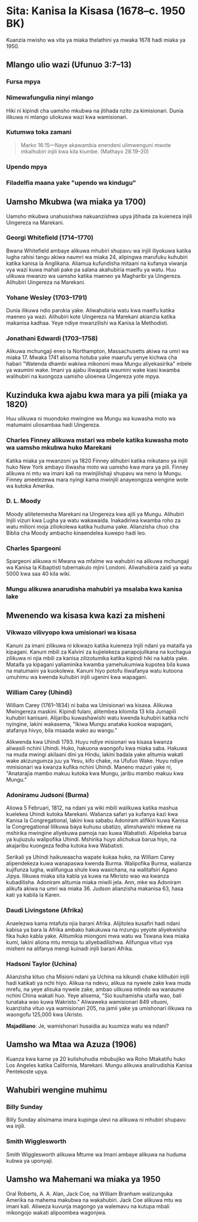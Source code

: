 # Sita: Kanisa la Kisasa (1678–c. 1950 BK)

Kuanzia mwisho wa vita ya miaka thelathini ya mwaka 1678 hadi miaka ya 1950.

## Mlango ulio wazi (Ufunuo 3:7&ndash;13)

### Fursa mpya

### Nimewafungulia ninyi mlango

Hiki ni kipindi cha uamsho mkubwa na jitihada nzito za kimisionari. Dunia ilikuwa ni mlango uliokuwa wazi kwa wamisionari.

### Kutumwa toka zamani

> Marko 16:15&mdash;Naye akawambia enendeni ulimwenguni mwote mkaihubiri injili kwa kila kiumbe. (Mathayo 28:19–20)

### Upendo mpya

### Filadelfia maana yake "upendo wa kindugu"

## Uamsho Mkubwa (wa miaka ya 1700)

Uamsho mkubwa unahusishwa nakuanzishwa upya jitihada za kuieneza injili Uingereza na Marekani.

### Georgi Whitefield (1714–1770)

Bwana Whitefield ambaye alikuwa mhubiri shupavu wa injili iliyokuwa katika lugha rahisi tangu akiwa naumri wa miaka 24, alipingwa marufuku kuhubiri katika kanisa la Anglikana. Aliamua kufundisha mitaani na kufanya viwanja vya wazi kuwa mahali pake pa salana akahubiria maelfu ya watu. Huu ulikuwa mwanzo wa uamsho katika maeneo ya Magharibi ya Uingereza. Alihubiri Uingereza na Marekani.

### Yohane Wesley (1703–1791)

Dunia ilikuwa ndio parokia yake. Aliwahubiria watu kwa maelfu katika maeneo ya wazi. Alihubiri kote Uingereza na Marekani akianzia katika makanisa kadhaa. Yeye ndiye mwanzilishi wa Kanisa la Methodisti.

### Jonathani Edwardi (1703–1758)

Alikuwa mchungaji eneo la Northampton, Massachusetts akiwa na umri wa miaka 17. Mwaka 1741 alisoma hotuba yake maarufu yenye kichwa cha habari "Watenda dhambi wakiwa mikononi mwa Mungu aliyekasirika" mbele ya waumini wake. Imani ya ajabu iliwapata waumini wake kiasi kwamba walihubiri na kuongoza uamsho ulioenea Uingereza yote mpya.

## Kuzinduka kwa ajabu kwa mara ya pili (miaka ya 1820)

Huu ulikuwa ni muondoko mwingine wa Mungu wa kuwasha moto wa matumaini uliosambaa hadi Uingereza.

### Charles Finney alikuwa mstari wa mbele katika kuwasha moto wa uamsho mkubwa huko Marekani

Katika miaka ya mwanzoni ya 1820 Finney alihubiri katika mikutano ya injili huko New York ambayo iliwasha moto wa uamsho kwa mara ya pili. Finney alikuwa ni mtu wa imani kali na mwinjilishaji shupavu wa neno la Mungu. Finney ameelezewa mara nyingi kama mwinjili anayeongoza wengine wote wa kutoka Amerika.

### D. L. Moody

Moody aliitetemesha Marekani na Uingereza kwa ajili ya Mungu. Alihubiri Injili vizuri kwa Lugha ya watu wakawaida. Inakadiriwa kwamba roho za watu milioni moja ziliokolewa katika huduma yake. Alianzisha chuo cha Biblia cha Moody ambacho kinaendelea kuwepo hadi leo.

### Charles Spargeoni

Spargeoni alikuwa ni Mwana wa mfalme wa wahubiri na alikuwa mchungaji wa Kanisa la Kibaptisti tubernakulo mjini Londoni. Aliwahubiria zaidi ya watu 5000 kwa saa 40 kila wiki.

### Mungu alikuwa anarudisha mahubiri ya msalaba kwa kanisa lake

## Mwenendo wa kisasa kwa kazi za misheni

### Vikwazo vilivyopo kwa umisionari wa kisasa

Kanuni za imani zilikuwa ni kikwazo katika kuieneza Injili ndani ya mataifa ya kipagani. Kanuni mbili za Kalvini za kujielekeza panapojulikana na kuchagua zilikuwa ni njia mbili za kanisa zilizotumika katika kipindi hiki na kabla yake. Mataifa ya kipagani yaliaminika kwamba yamehukumiwa kupotea bila kuwa na matumaini ya kuokolewa. Kanuni hiyo potofu iliwafanya watu kutoona umuhimu wa kwenda kuhubiri injili ugenini kwa wapagani.

### William Carey (Uhindi)

William Carey (1761&ndash;1834) ni baba wa Umisionari wa kisasa. Alikuwa Mwingereza maskini. Kipindi fulani, alitembea kilomita 13 kila Jumapili kuhubiri kanisani. Alijaribu kuwashawishi watu kwenda kuhubiri katika nchi nyingine, lakini wakasema, "Ikiwa Mungu anataka kuokoa wapagani, atafanya hivyo, bila msaada wako au wangu."

Alikwenda kwa Uhindi 1793. Huyu ndiye misionari wa kisasa kwanza aliwasili nchini Uhindi. Huko, hakuona waongofu kwa miaka saba. Hakuwa na muda mwingi akilaani dini ya Hindu, lakini badala yake alitumia wakati wake akizungumza juu ya Yesu, kifo chake, na Ufufuo Wake. Huyu ndiye mmisionari wa kwanza kufika nchini Uhindi. Maneno mazuri yake ni, "Anatarajia mambo makuu kutoka kwa Mungu, jaribu mambo makuu kwa Mungu."

### Adoniramu Judsoni (Burma)

Aliowa 5 Februari, 1812, na ndani ya wiki mbili walikuwa katika mashua kuelekea Uhindi kutoka Marekani. Walianza safari ya kufanya kazi kwa Kanisa la Congregational, lakini kwa sababu Adoniram alifikiri kuwa Kanisa la Congregational lilikuwa baya kuhusu ubatizo, alimshawishi mkewe na mshirika mwingine aliyekuwa pamoja nao kuwa Wabatisti. Alipeleka barua ya kujiuzulu walipofika Uhindi. Mshirika huyo alichukua barua hiyo, na akajaribu kuongeza fedha kutoka kwa Wabatisti.

Serikali ya Uhindi haikuwaacha wapate kukaa huko, na William Carey alipendekeza kuwa wanapaswa kwenda Burma. Walipofika Burma, walianza kujifunza lugha, walifungua shule kwa wasichana, na walitafsiri Agano Jipya. Ilikuwa miaka sita kabla ya kuwa na Mkristo wao wa kwanza kubadilisha. Adoniram alitumia miaka miwili jela. Ann, mke wa Adoniram alikufa akiwa na umri wa miaka 36. Judson alianzisha makanisa 63, hasa kati ya kabila la Karen.

### Daudi Livingstone (Afrika)

Anaelezwa kama mtafuta njia barani Afrika. Alijitolea kusafiri hadi ndani kabisa ya bara la Afrika ambako hakukuwa na mzungu yeyote aliyekwisha fika huko kabla yake. Alitumikia miongoni mwa watu wa Tswana kwa miaka kumi, lakini aliona mtu mmoja tu aliyebadilishwa. Alifungua vituo vya misheni na alifanya mengi kuinadi injili barani Afrika.

### Hadsoni Taylor (Uchina)

Alianzisha kituo cha Misioni ndani ya Uchina na kikundi chake kilihubiri injili hadi katikati ya nchi hiyo. Alikua na ndevu, alikua na nywele zake kwa muda mrefu, na yeye alisuka nywele zake, ambao ulikuwa mtindo wa wanaume nchini China wakati huo. Yeye alisema, "Sio kuuhamisha utaifa wao, bali tunataka wao kuwa Wakristo." Aliwaweka wamisionari 849 vituoni, kuanzisha vituo vya wamisionari 205, na jamii yake ya umishonari ilikuwa na waongofu 125,000 kwa Ukristo.

**Majadiliano**: Je, wamishonari husaidia au kuumiza watu wa ndani?

## Uamsho wa Mtaa wa Azuza (1906)

Kuanza kwa karne ya 20 kulishuhudia mbubujiko wa Roho Mtakatifu huko Los Angeles katika California, Marekani. Mungu alikuwa analirudishia Kanisa Pentekoste upya.

## Wahubiri wengine muhimu

### Billy Sunday

Billy Sunday alisimama imara kupinga ulevi na alikuwa ni mhubiri shupavu wa injili.

### Smith Wigglesworth

Smith Wigglesworth alikuwa Mtume wa Imani ambaye alikuwa na huduma kubwa ya uponyaji.

## Uamsho wa Mahemani wa miaka ya 1950

Oral Roberts, A. A. Alan, Jack Coe, na William Branham walizunguka Amerika na mahema makubwa na wakahubiri. Jack Coe alikuwa mtu wa imani kali. Aliweza kuvunja magongo ya walemavu na kutupa mbali mikongojo wakati alipoombea wagonjwa.